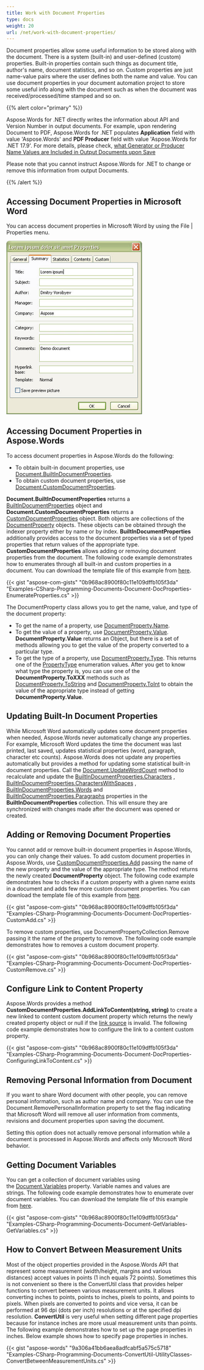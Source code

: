 ```yaml
---
title: Work with Document Properties
type: docs
weight: 20
url: /net/work-with-document-properties/
---
```


Document properties allow some useful information to be stored along with the document. There is a system (built-in) and user-defined (custom) properties. Built-in properties contain such things as document title, author's name, document statistics, and so on. Custom properties are just name-value pairs where the user defines both the name and value. You can use document properties in your document automation project to store some useful info along with the document such as when the document was received/processed/time stamped and so on. 

{{% alert color="primary" %}} 

Aspose.Words for .NET directly writes the information about API and Version Number in output documents. For example, upon rendering Document to PDF, Aspose.Words for .NET populates **Application** field with value 'Aspose.Words' and **PDF Producer** field with value 'Aspose.Words for .NET 17.9'. For more details, please check, [what Generator or Producer Name Values are Included in Output Documents upon Save](/words/net/generator-or-producer-name-included-in-output-documents/)

Please note that you cannot instruct Aspose.Words for .NET to change or remove this information from output Documents.

{{% /alert %}} 

## **Accessing Document Properties in Microsoft Word**

You can access document properties in Microsoft Word by using the File | Properties menu.

![todo:image_alt_text](work-with-document-properties_1.png)

## **Accessing Document Properties in Aspose.Words**

To access document properties in Aspose.Words do the following:

- To obtain built-in document properties, use [Document.BuiltInDocumentProperties](http://www.aspose.com/api/net/words/aspose.words/document/properties/builtindocumentproperties).
- To obtain custom document properties, use [Document.CustomDocumentProperties](http://www.aspose.com/api/net/words/aspose.words/document/properties/customdocumentproperties).

**Document.BuiltInDocumentProperties** returns a [BuiltInDocumentProperties](http://www.aspose.com/api/net/words/aspose.words/document/properties/builtindocumentproperties) object and **Document.CustomDocumentProperties** returns a [CustomDocumentProperties](http://www.aspose.com/api/net/words/aspose.words/document/properties/customdocumentproperties) object. Both objects are collections of the [DocumentProperty](http://www.aspose.com/api/net/words/aspose.words.properties/documentproperty) objects. These objects can be obtained through the indexer property either by name or by index. **BuiltInDocumentProperties** additionally provides access to the document properties via a set of typed properties that return values of the appropriate type. **CustomDocumentProperties** allows adding or removing document properties from the document. The following code example demonstrates how to enumerates through all built-in and custom properties in a document. You can download the template file of this example from [here](https://github.com/aspose-words/Aspose.Words-for-.NET/blob/master/Examples/Data/Programming-Documents/Document/Properties.doc).

{{< gist "aspose-com-gists" "0b968ac8900f80c11e109dffb105f3da" "Examples-CSharp-Programming-Documents-Document-DocProperties-EnumerateProperties.cs" >}}

The DocumentProperty class allows you to get the name, value, and type of the document property:

- To get the name of a property, use [DocumentProperty.Name](http://www.aspose.com/api/net/words/aspose.words.properties/documentproperty/properties/name).
- To get the value of a property, use [DocumentProperty.Value](http://www.aspose.com/api/net/words/aspose.words.properties/documentproperty/properties/value). **DocumentProperty.Value** returns an Object, but there is a set of methods allowing you to get the value of the property converted to a particular type.
- To get the type of a property, use [DocumentProperty.Type](http://www.aspose.com/api/net/words/aspose.words.properties/documentproperty/properties/type). This returns one of the [PropertyType](http://www.aspose.com/api/net/words/aspose.words.properties/propertytype) enumeration values. After you get to know what type the property is, you can use one of the **DocumentProperty.ToXXX** methods such as [DocumentProperty.ToString](http://www.aspose.com/api/net/words/aspose.words.properties/documentproperty/methods/tostring) and [DocumentProperty.ToInt](http://www.aspose.com/api/net/words/aspose.words.properties/documentproperty/methods/toint) to obtain the value of the appropriate type instead of getting **DocumentProperty.Value**.

## **Updating Built-In Document Properties**

While Microsoft Word automatically updates some document properties when needed, Aspose.Words never automatically change any properties. For example, Microsoft Word updates the time the document was last printed, last saved, updates statistical properties (word, paragraph, character etc counts). Aspose.Words does not update any properties automatically but provides a method for updating some statistical built-in document properties. Call the [Document.UpdateWordCount](http://www.aspose.com/api/net/words/aspose.words/document/methods/updatewordcount) method to recalculate and update the [BuiltInDocumentProperties.Characters](http://www.aspose.com/api/net/words/aspose.words.properties/builtindocumentproperties/properties/characters) , [BuiltInDocumentProperties.CharactersWithSpaces](http://www.aspose.com/api/net/words/aspose.words.properties/builtindocumentproperties/properties/characterswithspaces) , [BuiltInDocumentProperties.Words](http://www.aspose.com/api/net/words/aspose.words.properties/builtindocumentproperties/properties/words) and [BuiltInDocumentProperties.Paragraphs](http://www.aspose.com/api/net/words/aspose.words.properties/builtindocumentproperties/properties/paragraphs) properties in the **BuiltInDocumentProperties** collection. This will ensure they are synchronized with changes made after the document was opened or created.

## **Adding or Removing Document Properties**

You cannot add or remove built-in document properties in Aspose.Words, you can only change their values. To add custom document properties in Aspose.Words, use [CustomDocumentProperties.Add](http://www.aspose.com/api/net/words/aspose.words.properties/customdocumentproperties/methods/add/index) passing the name of the new property and the value of the appropriate type. The method returns the newly created **DocumentProperty** object. The following code example demonstrates how to checks if a custom property with a given name exists in a document and adds few more custom document properties. You can download the template file of this example from [here](https://github.com/aspose-words/Aspose.Words-for-.NET/blob/master/Examples/Data/Programming-Documents/Document/Properties.doc).

{{< gist "aspose-com-gists" "0b968ac8900f80c11e109dffb105f3da" "Examples-CSharp-Programming-Documents-Document-DocProperties-CustomAdd.cs" >}}

To remove custom properties, use DocumentPropertyCollection.Remove passing it the name of the property to remove. The following code example demonstrates how to removes a custom document property.

{{< gist "aspose-com-gists" "0b968ac8900f80c11e109dffb105f3da" "Examples-CSharp-Programming-Documents-Document-DocProperties-CustomRemove.cs" >}}

## **Configure Link to Content Property**

Aspose.Words provides a method **CustomDocumentProperties.AddLinkToContent(string, string)** to create a new linked to content custom document property which returns the newly created property object or null if the [link source](https://apireference.aspose.com/net/words/aspose.words.properties/documentproperty/properties/linksource) is invalid. The following code example demonstrates how to configure the link to a content custom property.

{{< gist "aspose-com-gists" "0b968ac8900f80c11e109dffb105f3da" "Examples-CSharp-Programming-Documents-Document-DocProperties-ConfiguringLinkToContent.cs" >}}

## **Removing Personal Information from Document**

If you want to share Word document with other people, you can remove personal information, such as author name and company. You can use the Document.RemovePersonalInformation property to set the flag indicating that Microsoft Word will remove all user information from comments, revisions and document properties upon saving the document. 

Setting this option does not actually remove personal information while a document is processed in Aspose.Words and affects only Microsoft Word behavior.

## **Getting Document Variables**

You can get a collection of document variables using the [Document.Variables](http://www.aspose.com/api/net/words/aspose.words/document/properties/variables) property. Variable names and values are strings. The following code example demonstrates how to enumerate over document variables. You can download the template file of this example from [here](https://github.com/aspose-words/Aspose.Words-for-.NET/blob/master/Examples/Data/Programming-Documents/Document/Properties.doc).

{{< gist "aspose-com-gists" "0b968ac8900f80c11e109dffb105f3da" "Examples-CSharp-Programming-Documents-Document-GetVariables-GetVariables.cs" >}}

## **How to Convert Between Measurement Units**

Most of the object properties provided in the Aspose.Words API that represent some measurement (width/height, margins and various distances) accept values in points (1 inch equals 72 points). Sometimes this is not convenient so there is the ConvertUtil class that provides helper functions to convert between various measurement units. It allows converting inches to points, points to inches, pixels to points, and points to pixels. When pixels are converted to points and vice versa, it can be performed at 96 dpi (dots per inch) resolutions or at the specified dpi resolution.
**ConvertUtil** is very useful when setting different page properties because for instance inches are more usual measurement units than points. The following example demonstrates how to set up the page properties in inches. Below example shows how to specify page properties in inches.

{{< gist "aspose-words" "9a306a41bb6aea8adfcabf5a575c5718" "Examples-CSharp-Programming-Documents-ConvertUtil-UtilityClasses-ConvertBetweenMeasurementUnits.cs" >}}
